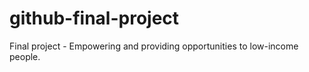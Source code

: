 # github-final-project
Final project - Empowering and providing opportunities to low-income people.
